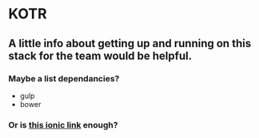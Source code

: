 # KOTR

## A little info about getting up and running on this stack for the team would be helpful. 

### Maybe a list dependancies?

* gulp
* bower

### Or is [this ionic link](http://ionicframework.com/) enough? 